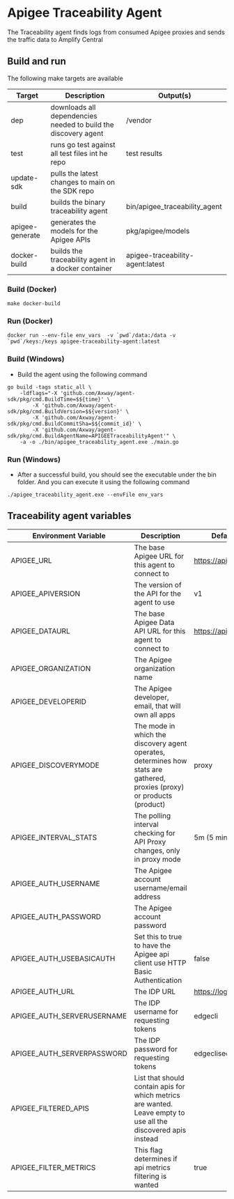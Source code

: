 # Apigee Traceability Agent

The Traceability agent finds logs from consumed Apigee proxies and sends the traffic data to Amplify Central

## Build and run

The following make targets are available

| Target          | Description                                                    | Output(s)                        |
| --------------- | -------------------------------------------------------------- | -------------------------------- |
| dep             | downloads all dependencies needed to build the discovery agent | /vendor                          |
| test            | runs go test against all test files int he repo                | test results                     |
| update-sdk      | pulls the latest changes to main on the SDK repo               |                                  |
| build           | builds the binary traceability agent                           | bin/apigee_traceability_agent    |
| apigee-generate | generates the models for the Apigee APIs                       | pkg/apigee/models                |
| docker-build    | builds the traceability agent in a docker container            | apigee-traceability-agent:latest |

### Build (Docker)

```shell
make docker-build
```

### Run (Docker)

```shell
docker run --env-file env_vars  -v `pwd`/data:/data -v `pwd`/keys:/keys apigee-traceability-agent:latest
```

### Build (Windows)

* Build the agent using the following command

```shell
go build -tags static_all \
    -ldflags="-X 'github.com/Axway/agent-sdk/pkg/cmd.BuildTime=$${time}' \
        -X 'github.com/Axway/agent-sdk/pkg/cmd.BuildVersion=$${version}' \
        -X 'github.com/Axway/agent-sdk/pkg/cmd.BuildCommitSha=$${commit_id}' \
        -X 'github.com/Axway/agent-sdk/pkg/cmd.BuildAgentName=APIGEETraceabilityAgent'" \
    -a -o ./bin/apigee_traceability_agent.exe ./main.go
```

### Run (Windows)

* After a successful build, you should see the executable under the bin folder.   And you can execute it using the following command

```shell
./apigee_traceability_agent.exe --envFile env_vars
```

## Traceability agent variables

| Environment Variable       | Description                                                                                                              | Default (if applicable)           |
| -------------------------- | ------------------------------------------------------------------------------------------------------------------------ | --------------------------------- |
| APIGEE_URL                 | The base Apigee URL for this agent to connect to                                                                         | https://api.enterprise.apigee.com |
| APIGEE_APIVERSION          | The version of the API for the agent to use                                                                              | v1                                |
| APIGEE_DATAURL             | The base Apigee Data API URL for this agent to connect to                                                                | https://apigee.com/dapi/api       |
| APIGEE_ORGANIZATION        | The Apigee organization name                                                                                             |                                   |
| APIGEE_DEVELOPERID         | The Apigee developer, email, that will own all apps                                                                      |                                   |
| APIGEE_DISCOVERYMODE       | The mode in which the discovery agent operates, determines how stats are gathered, proxies (proxy) or products (product) | proxy                             |
| APIGEE_INTERVAL_STATS      | The polling interval checking for API Proxy changes, only in proxy mode                                                  | 5m (5 minutes), >=1m, <=15m       |
| APIGEE_AUTH_USERNAME       | The Apigee account username/email address                                                                                |                                   |
| APIGEE_AUTH_PASSWORD       | The Apigee account password                                                                                              |                                   |
| APIGEE_AUTH_USEBASICAUTH   | Set this to true to have the Apigee api client use HTTP Basic Authentication                                             | false                             |
| APIGEE_AUTH_URL            | The IDP URL                                                                                                              | https://login.apigee.com          |
| APIGEE_AUTH_SERVERUSERNAME | The IDP username for requesting tokens                                                                                   | edgecli                           |
| APIGEE_AUTH_SERVERPASSWORD | The IDP password for requesting tokens                                                                                   | edgeclisecret                     |
| APIGEE_FILTERED_APIS       | List that should contain apis for which metrics are wanted. Leave empty to use all the discovered apis instead           |                                   |
| APIGEE_FILTER_METRICS      | This flag determines if api metrics filtering is wanted                                                                  | true                              |

